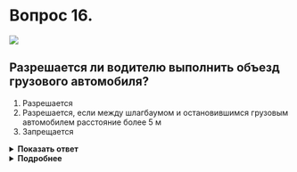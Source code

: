 # Вопрос 16.

![](https://s.drom.ru/i24228/pdd/tickets/2016/1543885596.jpg)

## Разрешается ли водителю выполнить объезд грузового автомобиля?

1. Разрешается
2. Разрешается, если между шлагбаумом и остановившимся грузовым автомобилем расстояние более 5 м
3. Запрещается

<details>
<summary><b>Показать ответ</b></summary>
Правильный ответ: 3
</details>
<details>
<summary><b>Подробнее</b></summary>
Водитель автомобиля хочет объехать стоящий перед закрытым шлагбаумом грузовик. Правила, оговаривающие порядок проезда через железнодорожный переезд, такой маневр (с выездом на полосу встречного движения) запрещают.
(Пункт 15.3 ПДД).
</details>